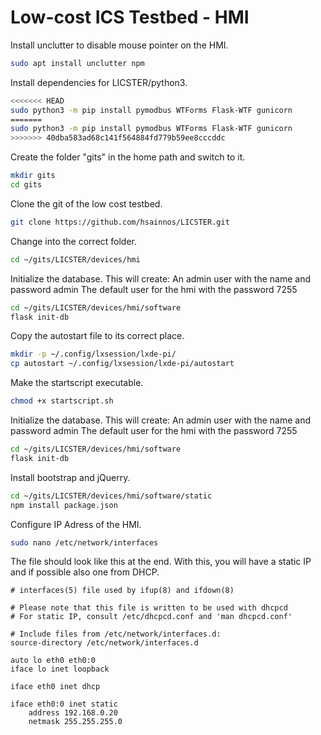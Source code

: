 # Low-cost ICS Testbed - HMI

Install unclutter to disable mouse pointer on the HMI.

```zsh
sudo apt install unclutter npm
```

Install dependencies for LICSTER/python3.

```zsh
<<<<<<< HEAD
sudo python3 -m pip install pymodbus WTForms Flask-WTF gunicorn
=======
sudo python3 -m pip install pymodbus WTForms Flask-WTF gunicorn 
>>>>>>> 40dba583ad68c141f564884fd779b59ee8cccddc
```

Create the folder "gits" in the home path and switch to it.

```zsh
mkdir gits
cd gits
```

Clone the git of the low cost testbed.

```zsh
git clone https://github.com/hsainnos/LICSTER.git
```

Change into the correct folder.

```zsh
cd ~/gits/LICSTER/devices/hmi
```

Initialize the database. This will create:
	An admin user with the name and password admin
	The default user for the hmi with the password 7255
```zsh
cd ~/gits/LICSTER/devices/hmi/software
flask init-db
```

Copy the autostart file to its correct place.

```zsh
mkdir -p ~/.config/lxsession/lxde-pi/
cp autostart ~/.config/lxsession/lxde-pi/autostart
```

Make the startscript executable.

```zsh
chmod +x startscript.sh
```

Initialize the database. This will create: An admin user with the name and password admin The default user for the hmi with the password 7255

```zsh
cd ~/gits/LICSTER/devices/hmi/software
flask init-db
```

Install bootstrap and jQuerry.

```zsh
cd ~/gits/LICSTER/devices/hmi/software/static
npm install package.json
```

Configure IP Adress of the HMI.

```zsh
sudo nano /etc/network/interfaces
```

The file should look like this at the end. With this, you will have a static IP and if possible also one from DHCP.

```
# interfaces(5) file used by ifup(8) and ifdown(8)

# Please note that this file is written to be used with dhcpcd
# For static IP, consult /etc/dhcpcd.conf and 'man dhcpcd.conf'

# Include files from /etc/network/interfaces.d:
source-directory /etc/network/interfaces.d

auto lo eth0 eth0:0
iface lo inet loopback

iface eth0 inet dhcp

iface eth0:0 inet static
    address 192.168.0.20
    netmask 255.255.255.0

```
